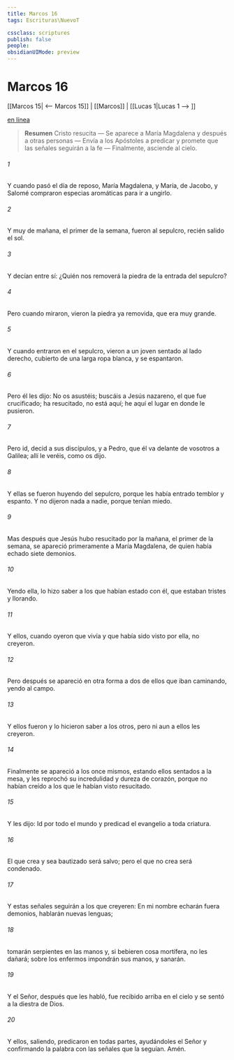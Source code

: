 ```yaml
---
title: Marcos 16
tags: Escrituras\NuevoT

cssclass: scriptures
publish: false
people:
obsidianUIMode: preview
---
```


# Marcos 16
[[Marcos 15| <-- Marcos 15]] | [[Marcos]] | [[Lucas 1|Lucas 1 --> ]]

[en línea](https://churchofjesuschrist.org/study/scriptures/nt/mark/16?lang=spa)

> __Resumen__
Cristo resucita — Se aparece a María Magdalena y después a otras personas — Envía a los Apóstoles a predicar y promete que las señales seguirán a la fe — Finalmente, asciende al cielo.

###### 1 
Y cuando pasó el día de reposo, María Magdalena, y María,  de Jacobo, y Salomé compraron especias aromáticas para ir a ungirlo.

###### 2 
Y muy de mañana, el primer  de la semana, fueron al sepulcro, recién salido el sol.

###### 3 
Y decían entre sí: ¿Quién nos removerá la piedra de la entrada del sepulcro?

###### 4 
Pero cuando miraron, vieron la piedra ya removida, que era muy grande.

###### 5 
Y cuando entraron en el sepulcro, vieron a un joven sentado al lado derecho, cubierto de una larga ropa blanca, y se espantaron.

###### 6 
Pero él les dijo: No os asustéis; buscáis a Jesús nazareno, el que fue crucificado; ha resucitado, no está aquí; he aquí el lugar en donde le pusieron.

###### 7 
Pero id, decid a sus discípulos, y a Pedro, que él va delante de vosotros a Galilea; allí le veréis, como os dijo.

###### 8 
Y ellas se fueron huyendo del sepulcro, porque les había entrado temblor y espanto. Y no dijeron nada a nadie, porque tenían miedo.

###### 9 
Mas después que Jesús hubo resucitado por la mañana, el primer  de la semana, se apareció primeramente a María Magdalena, de quien había echado siete demonios.

###### 10 
Yendo ella, lo hizo saber a los que habían estado con él, que estaban tristes y llorando.

###### 11 
Y ellos, cuando oyeron que vivía y que había sido visto por ella, no  creyeron.

###### 12 
Pero después se apareció en otra forma a dos de ellos que iban caminando, yendo al campo.

###### 13 
Y ellos fueron y lo hicieron saber a los otros, pero ni aun a ellos les creyeron.

###### 14 
Finalmente se apareció a los once mismos, estando ellos sentados a la mesa, y les reprochó su incredulidad y dureza de corazón, porque no habían creído a los que le habían visto resucitado.

###### 15 
Y les dijo: Id por todo el mundo y predicad el evangelio a toda criatura.

###### 16 
El que crea y sea bautizado será salvo; pero el que no crea será condenado.

###### 17 
Y estas señales seguirán a los que creyeren: En mi nombre echarán fuera demonios, hablarán nuevas lenguas;

###### 18 
tomarán serpientes en las manos y, si bebieren cosa mortífera, no les dañará; sobre los enfermos impondrán sus manos, y sanarán.

###### 19 
Y el Señor, después que les habló, fue recibido arriba en el cielo y se sentó a la diestra de Dios.

###### 20 
Y ellos, saliendo, predicaron en todas partes, ayudándoles el Señor y confirmando la palabra con las señales que la seguían. Amén.

